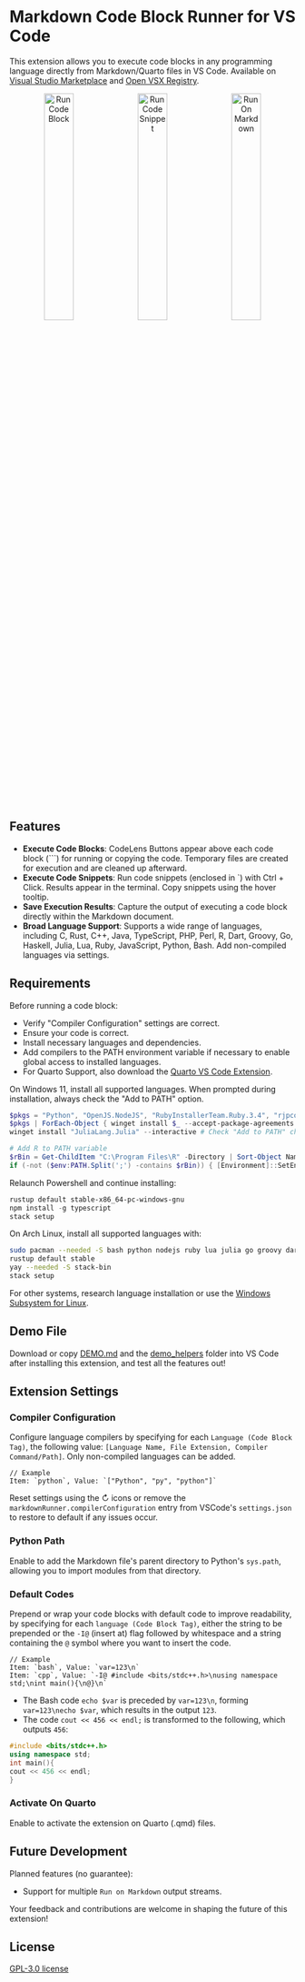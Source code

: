 # Markdown Code Block Runner for VS Code

This extension allows you to execute code blocks in any programming language directly from Markdown/Quarto files in VS Code. Available on [Visual Studio Marketplace](https://marketplace.visualstudio.com/items?itemName=renathossain.markdown-runner) and [Open VSX Registry](https://open-vsx.org/extension/renathossain/markdown-runner).

<p align="center">
  <img src="https://github.com/renathossain/vscode-markdown-runner/raw/master/assets/RunCodeBlock.gif" alt="Run Code Block" width="32%">
  <img src="https://github.com/renathossain/vscode-markdown-runner/raw/master/assets/RunCodeSnippet.gif" alt="Run Code Snippet" width="32%">
  <img src="https://github.com/renathossain/vscode-markdown-runner/raw/master/assets/RunOnMarkdown.gif" alt="Run On Markdown" width="32%">
</p>

## Features

- **Execute Code Blocks**: CodeLens Buttons appear above each code block (```) for running or copying the code. Temporary files are created for execution and are cleaned up afterward.
- **Execute Code Snippets**: Run code snippets (enclosed in `) with Ctrl + Click. Results appear in the terminal. Copy snippets using the hover tooltip.
- **Save Execution Results**: Capture the output of executing a code block directly within the Markdown document.
- **Broad Language Support**: Supports a wide range of languages, including C, Rust, C++, Java, TypeScript, PHP, Perl, R, Dart, Groovy, Go, Haskell, Julia, Lua, Ruby, JavaScript, Python, Bash. Add non-compiled languages via settings.

## Requirements

Before running a code block:

- Verify "Compiler Configuration" settings are correct.
- Ensure your code is correct.
- Install necessary languages and dependencies.
- Add compilers to the PATH environment variable if necessary to enable global access to installed languages.
- For Quarto Support, also download the [Quarto VS Code Extension](https://marketplace.visualstudio.com/items?itemName=quarto.quarto).

On Windows 11, install all supported languages. When prompted during installation, always check the "Add to PATH" option.

```powershell
$pkgs = "Python", "OpenJS.NodeJS", "RubyInstallerTeam.Ruby.3.4", "rjpcomputing.luaforwindows", "commercialhaskell.stack", "GoLang.Go", "Apache.Groovy.4", "Google.DartSDK", "RProject.R", "StrawberryPerl.StrawberryPerl", "PHP.PHP.8.4", "MartinStorsjo.LLVM-MinGW.UCRT", "Rustlang.Rustup", "EclipseAdoptium.Temurin.17.JDK"
$pkgs | ForEach-Object { winget install $_ --accept-package-agreements --accept-source-agreements }
winget install "JuliaLang.Julia" --interactive # Check "Add to PATH" checkbox

# Add R to PATH variable
$rBin = Get-ChildItem "C:\Program Files\R" -Directory | Sort-Object Name -Descending | Select-Object -First 1 | ForEach-Object { Join-Path $_.FullName "bin" }
if (-not ($env:PATH.Split(';') -contains $rBin)) { [Environment]::SetEnvironmentVariable("PATH", $env:PATH + ";$rBin", [EnvironmentVariableTarget]::User) }
```

Relaunch Powershell and continue installing:

```powershell
rustup default stable-x86_64-pc-windows-gnu
npm install -g typescript
stack setup
```

On Arch Linux, install all supported languages with:

```bash
sudo pacman --needed -S bash python nodejs ruby lua julia go groovy dart r perl php typescript gcc rustup jdk-openjdk
rustup default stable
yay --needed -S stack-bin
stack setup
```

For other systems, research language installation or use the [Windows Subsystem for Linux](https://learn.microsoft.com/en-us/windows/wsl/install).

## Demo File

Download or copy [DEMO.md](DEMO.md) and the [demo_helpers](demo_helpers) folder into VS Code after installing this extension, and test all the features out!

## Extension Settings

### Compiler Configuration

Configure language compilers by specifying for each `Language (Code Block Tag)`, the following value: `[Language Name, File Extension, Compiler Command/Path]`. Only non-compiled languages can be added.

```plaintext
// Example
Item: `python`, Value: `["Python", "py", "python"]`
```

Reset settings using the ↻ icons or remove the `markdownRunner.compilerConfiguration` entry from VSCode's `settings.json` to restore to default if any issues occur.

### Python Path

Enable to add the Markdown file's parent directory to Python's `sys.path`, allowing you to import modules from that directory.

### Default Codes

Prepend or wrap your code blocks with default code to improve readability, by specifying for each `language (Code Block Tag)`, either the string to be prepended or the `-I@` (insert at) flag followed by whitespace and a string containing the `@` symbol where you want to insert the code.

```plaintext
// Example
Item: `bash`, Value: `var=123\n`
Item: `cpp`, Value: `-I@ #include <bits/stdc++.h>\nusing namespace std;\nint main(){\n@}\n`
```

- The Bash code `echo $var` is preceded by `var=123\n`, forming `var=123\necho $var`, which results in the output `123`.
- The code `cout << 456 << endl;` is transformed to the following, which outputs `456`:

```cpp
#include <bits/stdc++.h>
using namespace std;
int main(){
cout << 456 << endl;
}
```

### Activate On Quarto

Enable to activate the extension on Quarto (.qmd) files.

## Future Development

Planned features (no guarantee):

- Support for multiple `Run on Markdown` output streams.

Your feedback and contributions are welcome in shaping the future of this extension!

## License

[GPL-3.0 license](LICENSE)

